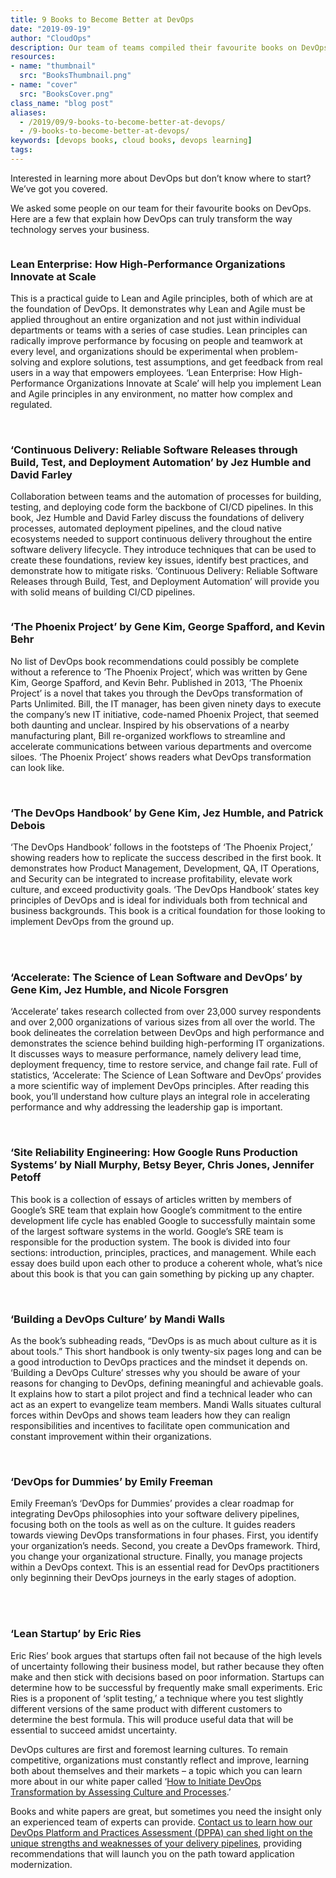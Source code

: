 ```yaml
---
title: 9 Books to Become Better at DevOps
date: "2019-09-19"
author: "CloudOps"
description: Our team of teams compiled their favourite books on DevOps for both beginners and advanced practitioners.
resources:
- name: "thumbnail"
  src: "BooksThumbnail.png"
- name: "cover"
  src: "BooksCover.png"
class_name: "blog post"
aliases:
  - /2019/09/9-books-to-become-better-at-devops/
  - /9-books-to-become-better-at-devops/
keywords: [devops books, cloud books, devops learning]
tags:
---
```



<p>Interested in learning more about DevOps but don’t know where to start? We’ve got you covered.</p> <p>We asked some people on our team for their favourite books on DevOps. Here are a few that explain how DevOps can truly transform the way technology serves your business.</p>

<img src="/images/blog/post/leanenterprise.png" alt="" class="alignleft">

<h3><strong>Lean Enterprise: How High-Performance Organizations Innovate at Scale</strong></h3>

<p>This is a practical guide to Lean and Agile principles, both of which are at the foundation of DevOps. It demonstrates why Lean and Agile must be applied throughout an entire organization and not just within individual departments or teams with a series of case studies. Lean principles can radically improve performance by focusing on people and teamwork at every level, and organizations should be experimental when problem-solving and explore solutions, test assumptions, and get feedback from real users in a way that empowers employees. ‘Lean Enterprise: How High-Performance Organizations Innovate at Scale’ will help you implement Lean and Agile principles in any environment, no matter how complex and regulated.</p>

<br>
<img src="/images/blog/post/continuousdelivery.png" alt="" class="alignleft">

<h3><strong>‘Continuous Delivery: Reliable Software Releases through Build, Test, and Deployment Automation’ by Jez Humble and David Farley</strong></h3>

<p>Collaboration between teams and the automation of processes for building, testing, and deploying code form the backbone of CI/CD pipelines. In this book, Jez Humble and David Farley discuss the foundations of delivery processes, automated deployment pipelines, and the cloud native ecosystems needed to support continuous delivery throughout the entire software delivery lifecycle. They introduce techniques that can be used to create these foundations, review key issues, identify best practices, and demonstrate how to mitigate risks. ‘Continuous Delivery: Reliable Software Releases through Build, Test, and Deployment Automation’ will provide you with solid means of building CI/CD pipelines.</p>

<img src="/images/blog/post/phoenixproject.png" alt="" class="alignleft">

<h3><strong>‘The Phoenix Project’ by Gene Kim, George Spafford, and Kevin Behr</strong></h3>

<p>No list of DevOps book recommendations could possibly be complete without a reference to ‘The Phoenix Project’, which was written by Gene Kim, George Spafford, and Kevin Behr. Published in 2013, ‘The Phoenix Project’ is a novel that takes you through the DevOps transformation of Parts Unlimited. Bill, the IT manager, has been given ninety days to execute the company’s new IT initiative, code-named Phoenix Project, that seemed both daunting and unclear. Inspired by his observations of a nearby manufacturing plant, Bill re-organized workflows to streamline and accelerate communications between various departments and overcome siloes. ‘The Phoenix Project’ shows readers what DevOps transformation can look like.</p>

<br>
<img src="/images/blog/post/DevOpshandbook.png" alt="" class="alignleft">

<h3><strong>‘The DevOps Handbook’ by Gene Kim, Jez Humble, and Patrick Debois</strong></h3>

<p>‘The DevOps Handbook’ follows in the footsteps of ‘The Phoenix Project,’ showing readers how to replicate the success described in the first book. It demonstrates how Product Management, Development, QA, IT Operations, and Security can be integrated to increase profitability, elevate work culture, and exceed productivity goals. ‘The DevOps Handbook’ states key principles of DevOps and is ideal for individuals both from technical and business backgrounds. This book is a critical foundation for those looking to implement DevOps from the ground up.</p>

<br><br>
<img src="/images/blog/post/acdeleratebook.png" alt="" class="alignleft">

<h3><strong>‘Accelerate: The Science of Lean Software and DevOps’ by Gene Kim, Jez Humble, and Nicole Forsgren</strong></h3>

<p>‘Accelerate’ takes research collected from over 23,000 survey respondents and over 2,000 organizations of various sizes from all over the world. The book delineates the correlation between DevOps and high performance and demonstrates the science behind building high-performing IT organizations. It discusses ways to measure performance, namely delivery lead time, deployment frequency, time to restore service, and change fail rate. Full of statistics, ‘Accelerate: The Science of Lean Software and DevOps’ provides a more scientific way of implement DevOps principles. After reading this book, you’ll understand how culture plays an integral role in accelerating performance and why addressing the leadership gap is important.</p>

<br>
<img src="/images/blog/post/srebook.png" alt="" class="alignleft">

<h3>‘Site Reliability Engineering: How Google Runs Production Systems’ by Niall Murphy, Betsy Beyer, Chris Jones, Jennifer Petoff</h3>

<p>This book is a collection of essays of articles written by members of Google’s SRE team that explain how Google’s commitment to the entire development life cycle has enabled Google to successfully maintain some of the largest software systems in the world. Google’s SRE team is responsible for the production system. The book is divided into four sections: introduction, principles, practices, and management. While each essay does build upon each other to produce a coherent whole, what’s nice about this book is that you can gain something by picking up any chapter.</p>

<br>
<img src="/images/blog/post/mandiwalls.png" alt="" class="alignleft">

<h3>‘Building a DevOps Culture’ by Mandi Walls</h3>

<p>As the book’s subheading reads, “DevOps is as much about culture as it is about tools.” This short handbook is only twenty-six pages long and can be a good introduction to DevOps practices and the mindset it depends on. ‘Building a DevOps Culture’ stresses why you should be aware of your reasons for changing to DevOps, defining meaningful and achievable goals. It explains how to start a pilot project and find a technical leader who can act as an expert to evangelize team members. Mandi Walls situates cultural forces within DevOps and shows team leaders how they can realign responsibilities and incentives to facilitate open communication and constant improvement within their organizations.</p>

<br>
<img src="/images/blog/post/devopsdummies.png" alt="" class="alignleft">

<h3>‘DevOps for Dummies’ by Emily Freeman</h3>

<p>Emily Freeman’s ‘DevOps for Dummies’ provides a clear roadmap for integrating DevOps philosophies into your software delivery pipelines, focusing both on the tools as well as on the culture. It guides readers towards viewing DevOps transformations in four phases. First, you identify your organization’s needs. Second, you create a DevOps framework. Third, you change your organizational structure. Finally, you manage projects within a DevOps context. This is an essential read for DevOps practitioners only beginning their DevOps journeys in the early stages of adoption.</p>


<br><br>
<img src="/images/blog/post/startup.png" alt="" class="alignleft">

<h3>‘Lean Startup’ by Eric Ries</h3>

<p>Eric Ries’ book argues that startups often fail not because of the high levels of uncertainty following their business model, but rather because they often make and then stick with decisions based on poor information. Startups can determine how to be successful by frequently make small experiments. Eric Ries is a proponent of ‘split testing,’ a technique where you test slightly different versions of the same product with different customers to determine the best formula. This will produce useful data that will be essential to succeed amidst uncertainty.</p>

<p>DevOps cultures are first and foremost learning cultures. To remain competitive, organizations must constantly reflect and improve, learning both about themselves and their markets – a topic which you can learn more about in our white paper called ‘<a href="/resources/white-papers/how-to-initiate-devops-transformation-by-assessing-culture-and-processes/">How to Initiate DevOps Transformation by Assessing Culture and Processes</a>.’</p>

<p>Books and white papers are great, but sometimes you need the insight only an experienced team of experts can provide. <a href="/devops-platform-practices-assessment/">Contact us to learn how our DevOps Platform and Practices Assessment (DPPA) can shed light on the unique strengths and weaknesses of your delivery pipelines</a>, providing recommendations that will launch you on the path toward application modernization.</p>